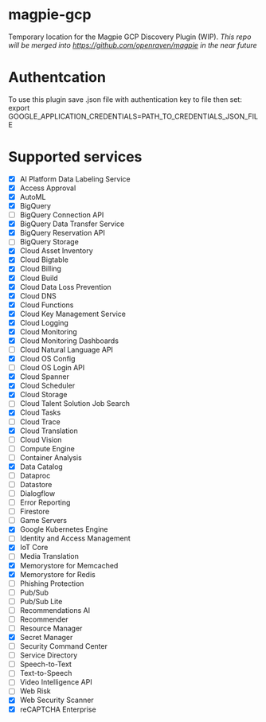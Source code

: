 # magpie-gcp
Temporary location for the Magpie GCP Discovery Plugin (WIP).  *This repo will be merged into https://github.com/openraven/magpie in the near future*

# Authentcation
To use this plugin save .json file with authentication key to file then set:
export GOOGLE_APPLICATION_CREDENTIALS=PATH_TO_CREDENTIALS_JSON_FILE

# Supported services
- [x]  AI Platform Data Labeling Service
- [x]  Access Approval
- [x]  AutoML
- [x]  BigQuery
- [ ]  BigQuery Connection API
- [x]  BigQuery Data Transfer Service
- [x]  BigQuery Reservation API
- [ ]  BigQuery Storage
- [x]  Cloud Asset Inventory
- [x]  Cloud Bigtable
- [x]  Cloud Billing
- [x]  Cloud Build
- [x]  Cloud Data Loss Prevention
- [x]  Cloud DNS
- [x]  Cloud Functions
- [x]  Cloud Key Management Service
- [x]  Cloud Logging
- [x]  Cloud Monitoring
- [x]  Cloud Monitoring Dashboards
- [ ]  Cloud Natural Language API
- [x]  Cloud OS Config
- [ ]  Cloud OS Login API
- [x]  Cloud Spanner
- [x]  Cloud Scheduler
- [x]  Cloud Storage
- [ ]  Cloud Talent Solution Job Search
- [x]  Cloud Tasks
- [ ]  Cloud Trace
- [x]  Cloud Translation
- [ ]  Cloud Vision
- [ ]  Compute Engine
- [ ]  Container Analysis
- [x]  Data Catalog
- [ ]  Dataproc
- [ ]  Datastore
- [ ]  Dialogflow
- [ ]  Error Reporting
- [ ]  Firestore
- [ ]  Game Servers
- [x]  Google Kubernetes Engine
- [ ]  Identity and Access Management
- [x]  IoT Core
- [ ]  Media Translation
- [x]  Memorystore for Memcached
- [x]  Memorystore for Redis
- [ ]  Phishing Protection
- [ ]  Pub/Sub
- [ ]  Pub/Sub Lite
- [ ]  Recommendations AI
- [ ]  Recommender
- [ ]  Resource Manager
- [x]  Secret Manager
- [ ]  Security Command Center
- [ ]  Service Directory
- [ ]  Speech-to-Text
- [ ]  Text-to-Speech
- [ ]  Video Intelligence API
- [ ]  Web Risk
- [x]  Web Security Scanner
- [x]  reCAPTCHA Enterprise
